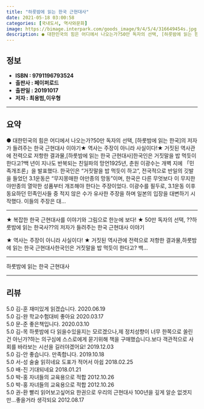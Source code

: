 ```yaml
---
title: "하룻밤에 읽는 한국 근현대사"
date: 2021-05-18 03:00:58
categories: [국내도서, 역사와문화]
image: https://bimage.interpark.com/goods_image/9/4/5/4/316649454s.jpg
description: ● 대한민국의 힘은 어디에서 나오는가?50만 독자의 선택, [하룻밤에 읽는 한국]의 저자가 들려주는 한국 근현대사 이야기★ 역사는 주장이 아니라 사실이다!★ 거짓된 역사관에 전력으로 저항한 결과물,[하룻밤에 읽는 한국 근현대사]한국인은 거짓말을 밥 먹듯이 한다고?백 년이 지나도 반복되
---
```


## **정보**

- **ISBN : 9791196793524**
- **출판사 : 페이퍼로드**
- **출판일 : 20191017**
- **저자 : 최용범,이우형**

------



## **요약**

●  대한민국의 힘은 어디에서 나오는가?50만 독자의 선택, [하룻밤에 읽는 한국]의 저자가 들려주는 한국 근현대사 이야기★ 역사는 주장이 아니라 사실이다!★ 거짓된 역사관에 전력으로 저항한 결과물,[하룻밤에 읽는 한국 근현대사]한국인은 거짓말을 밥 먹듯이 한다고?백 년이 지나도 반복되는 친일파의 망언1925년, 춘원 이광수는 개벽 지에 「민족개조론」을 발표했다. 한국인은 “거짓말을 밥 먹듯이 하고”, 전국적으로 반일의 깃발을 들었던 3.1운동은 “무지몽매한 야만종의 망동”이며, 한국은 다른 무엇보다 이 무지한 야만종의 열악한 성품부터 개조해야 한다는 주장이었다. 이광수를 필두로, 3.1운동 이후 동요하던 민족인사들 중 적지 않은 수가 유사한 주장을 하며 일본의 입장을 대변하기 시작했다. 이들의 주장은 대...

------

★ 복잡한 한국 근현대사를 이야기와 그림으로 한눈에 보다!
★ 50만 독자의 선택, ??하룻밤에 읽는 한국사??의 저자가 들려주는
한국 근현대사 이야기

★ 역사는 주장이 아니라 사실이다!
★ 거짓된 역사관에 전력으로 저항한 결과물,하룻밤에 읽는 한국 근현대사한국인은 거짓말을 밥 먹듯이 한다고?
백... 

------


하룻밤에 읽는 한국 근현대사 

------


## **리뷰** 

5.0 김-훈 재미있게 읽겠습니다. 2020.06.19 <br/>5.0 김-완 학교수험대비 좋아요 2020.03.17 <br/>5.0 문-준 좋은책입니다. 2020.03.10 <br/>5.0 김-목 하룻밤에 다 읽을수있을지는 모르겠으나,제 정치성향이 너무 한쪽으로 쏠린건 아닌가?하는 의구심에 스스로에게 묻기위해 책을 구매했습니다.보다 객관적으로 사회를 바라보는 시선을 길러야겠어요! 2019.12.03 <br/>5.0 김-안 좋습니다.  만족합니다.   2019.10.18 <br/>5.0 서-성 술술 읽히네요 도표가 적어서 아쉽 2018.02.25 <br/>5.0 배-진 기대되네요 2018.01.21 <br/>5.0 박-홍 자녀들의 교육용으로 적합 2012.10.26 <br/>5.0 박-홍 자녀들의 교육용으로 적합 2012.10.26 <br/>5.0 권-환 빨리 읽어보고싶어요 한권으로 우리의 근현대사 100년을 깊게 알순 없겟지만...좋을거라 생각되요 2012.08.17 <br/>